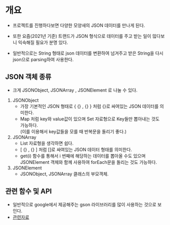 # 개요
- 프로젝트를 진행하다보면 다양한 모양새의 JSON 데이터를 만나게 된다.
- 또한 요즘(2021년 기준) 트랜드가 JSON 형식으로 데이터를 주고 받는 일이 많다보니 익숙해질 필요가 분명 있다.

- 일반적으로는 String 형태로 json 데이터를 변환하여 넘겨주고 받은 String을 다시 json으로 parsing하여 사용한다. 

## JSON 객체 종류
- 크게 JSONObject, JSONArray , JSONElement 로 나눌 수 있다. 

1) JSONObject
    - 가장 기본적인 JSON 형태로 { {} , {} } 처럼 {}로 싸여있는 JSON 데이터를 의미한다. 
    - Map 처럼 key와 value값이 있으며 Set 자료형으로 Key들만 뽑아내는 것도 가능하다. <br>
      (이를 이용해서 key값들을 모를 때 반복문을 돌리기 좋다.)
2) JSONArray
    - List 자료형을 생각하면 쉽다. 
    - [ {} , {} ] 처럼 []로 싸여있는 JSON 데이터 형태를 의미한다. 
    - get(i) 함수를 통해서 i 번째에 해당하는 데이터를 뽑아올 수도 있으며 <br>
      JSONElement 객체와 함께 사용하여 forEach문을 돌리는 것도 가능하다.
3) JSONElement
    - JSONObject, JSONArray 클래스의 부모객체.


## 관련 함수 및 API
- 일반적으로 google에서 제공해주는 gson 라이브러리를 많이 사용하는 것으로 보인다.
- [관련자료](https://hianna.tistory.com/629)
